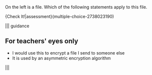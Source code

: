 On the left is a file. Which of the following statements apply to this file.

{Check It!|assessment}(multiple-choice-2738023190)

||| guidance
## For teachers' eyes only

- I would use this to encrypt a file I send to someone else
- It is used by an asymmetric encryption algorithm

|||
